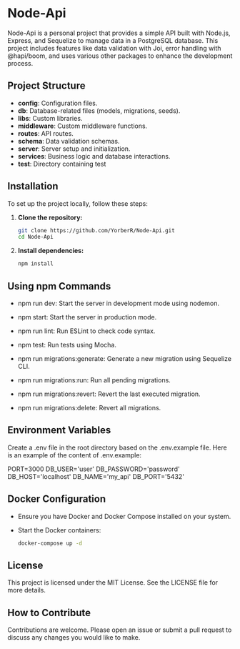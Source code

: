 # Node-Api

Node-Api is a personal project that provides a simple API built with Node.js, Express, and Sequelize to manage data in a PostgreSQL database. This project includes features like data validation with Joi, error handling with @hapi/boom, and uses various other packages to enhance the development process.

## Project Structure

- **config**: Configuration files. 
- **db**: Database-related files (models, migrations, seeds). 
- **libs**: Custom libraries. 
- **middleware**: Custom middleware functions. 
- **routes**: API routes. 
- **schema**: Data validation schemas. 
- **server**: Server setup and initialization. 
- **services**: Business logic and database interactions. 
- **test**: Directory containing test

## Installation

To set up the project locally, follow these steps:

1. **Clone the repository:**
   ```bash
   git clone https://github.com/YorberR/Node-Api.git
   cd Node-Api


2. **Install dependencies:**

    ```bash
    npm install


## Using npm Commands

- npm run dev: Start the server in development mode using nodemon.

- npm start: Start the server in production mode.

- npm run lint: Run ESLint to check code syntax.

- npm test: Run tests using Mocha.

- npm run migrations:generate: Generate a new migration using Sequelize CLI.

- npm run migrations:run: Run all pending migrations.

- npm run migrations:revert: Revert the last executed migration.

- npm run migrations:delete: Revert all migrations.

## Environment Variables

Create a .env file in the root directory based on the .env.example file. Here is an example of the content of .env.example:

PORT=3000
DB_USER='user'
DB_PASSWORD='password'
DB_HOST='localhost'
DB_NAME='my_api'
DB_PORT='5432'

## Docker Configuration

- Ensure you have Docker and Docker Compose installed on your system.

- Start the Docker containers:

    ```bash
    docker-compose up -d

## License

This project is licensed under the MIT License. See the LICENSE file for more details.

## How to Contribute
Contributions are welcome. Please open an issue or submit a pull request to discuss any changes you would like to make.
